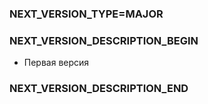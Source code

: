 ### NEXT_VERSION_TYPE=MAJOR
### NEXT_VERSION_DESCRIPTION_BEGIN
* Первая версия
### NEXT_VERSION_DESCRIPTION_END